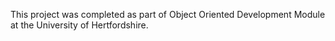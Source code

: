 This project was completed as part of Object Oriented Development Module at the University of Hertfordshire.

